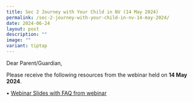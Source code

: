 ```yaml
---
title: Sec 2 Journey with Your Child in NV (14 May 2024)
permalink: /sec-2-journey-with-your-child-in-nv-14-may-2024/
date: 2024-06-24
layout: post
description: ""
image: ""
variant: tiptap
---
```

<p>Dear Parent/Guardian,</p>
<p>Please receive the following resources from the webinar held on <strong>14 May 2024</strong>.</p>
<p>• <a href="/files/Resource Page/Announcements/2024_Secondary_2_Parent_Engagement_Slides_w_FAQs.pdf" rel="noopener noreferrer nofollow" target="_blank">Webinar Slides with FAQ from webinar</a>
</p>
<p></p>